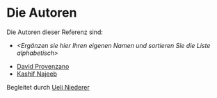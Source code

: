 # Die Autoren

Die Autoren dieser Referenz sind:

- _<Ergänzen sie hier Ihren eigenen Namen und sortieren Sie die Liste alphabetisch>_

* [David Provenzano](prda.md)
* [Kashif Najeeb](naka.md)

Begleitet durch [Ueli Niederer](niue.md)
